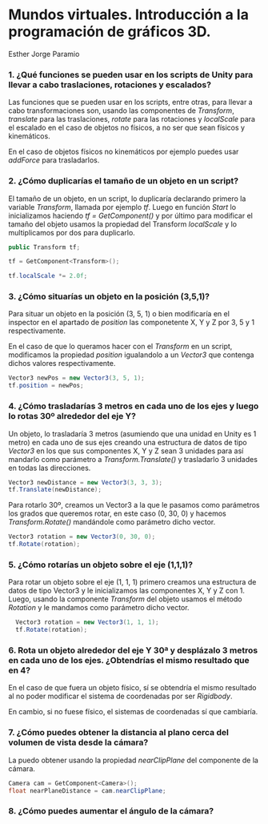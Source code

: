 # Mundos virtuales. Introducción a la programación de gráficos 3D.

Esther Jorge Paramio

### 1. ¿Qué funciones se pueden usar en los scripts de Unity para llevar a cabo traslaciones, rotaciones y escalados?

Las funciones que se pueden usar en los scripts, entre otras, para llevar a cabo transformaciones son, 
usando las componentes de *Transform*, *translate* para las traslaciones, *rotate* 
para las rotaciones y *localScale* para el escalado  en el caso de objetos no físicos, a no ser que sean físicos y kinemáticos.

En el caso de objetos físicos no kinemáticos por ejemplo puedes usar *addForce* para trasladarlos.


### 2. ¿Cómo duplicarías el tamaño de un objeto en un script?

El tamaño de un objeto, en un script, lo duplicaría declarando primero la variable 
*Transform*, llamada por ejemplo *tf*. Luego en función *Start* lo inicializamos haciendo *tf = GetComponent<Transform>()* y por último para modificar el tamaño del objeto usamos la propiedad del Transform *localScale* y lo multiplicamos por dos para duplicarlo.


```C#
public Transform tf;
```
```C#
tf = GetComponent<Transform>();
```
```C#
tf.localScale *= 2.0f;
```

### 3. ¿Cómo situarías un objeto en la posición (3,5,1)?

Para situar un objeto en la posición (3, 5, 1) o bien modificaría en el inspector en el apartado de *position* las componetente X, Y y Z por 3, 5 y 1 respectivamente. 

En el caso de que lo queramos hacer con el *Transform* en un script, modificamos la propiedad *position* igualandolo a un *Vector3* que contenga dichos valores respectivamente.

```C#
Vector3 newPos = new Vector3(3, 5, 1);
tf.position = newPos;
```

### 4. ¿Cómo trasladarías 3 metros en cada uno de los ejes y luego lo rotas 30º alrededor del eje Y?

Un objeto, lo trasladaría 3 metros (asumiendo que una unidad en Unity es 1 metro) en cada uno de sus ejes creando una estructura de datos de tipo *Vector3* en los que sus componentes X, Y y Z sean 3 unidades para así mandarlo como parámetro a *Transform.Translate()* y trasladarlo 3 unidades en todas las direcciones.

```C#
Vector3 newDistance = new Vector3(3, 3, 3);
tf.Translate(newDistance);
```

Para rotarlo 30º, creamos un Vector3 a la que le pasamos como parámetros los grados que queremos rotar, en este caso (0, 30, 0) y hacemos *Transform.Rotate()* mandándole como parámetro dicho vector.

```C#
Vector3 rotation = new Vector3(0, 30, 0);
tf.Rotate(rotation);
```

### 5. ¿Cómo rotarías un objeto sobre el eje (1,1,1)?

Para rotar un objeto sobre el eje (1, 1, 1) primero creamos una estructura de datos de tipo Vector3 y le inicializamos las componentes X, Y y Z con 1. Luego, usando la componente *Transform* del objeto usamos el método *Rotation* y le mandamos como parámetro dicho vector.

```C#
  Vector3 rotation = new Vector3(1, 1, 1);
  tf.Rotate(rotation);
```

### 6. Rota un objeto alrededor del eje Y 30ª y desplázalo 3 metros en cada uno de los ejes. ¿Obtendrías el mismo resultado que en 4?

En el caso de que fuera un objeto físico, sí se obtendría el mismo resultado al no poder modificar el sistema de coordenadas por ser *Rigidbody*. 

En cambio, si no fuese físico, el sistemas de coordenadas sí que cambiaría.

### 7. ¿Cómo puedes obtener la distancia al plano cerca del volumen de vista desde la cámara?

La puedo obtener usando la propiedad *nearClipPlane* del componente de la cámara.

```C#
Camera cam = GetComponent<Camera>();
float nearPlaneDistance = cam.nearClipPlane;
```

### 8. ¿Cómo puedes aumentar el ángulo de la cámara?
